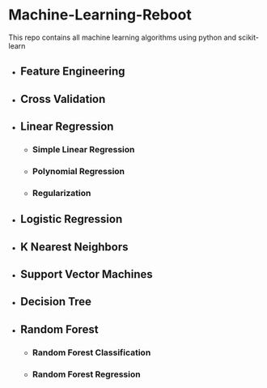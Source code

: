 # Machine-Learning-Reboot

This repo contains all machine learning algorithms using python and scikit-learn

- ## Feature Engineering
- ## Cross Validation
- ## Linear Regression
  - ### Simple Linear Regression
  - ### Polynomial Regression
  - ### Regularization
- ## Logistic Regression
- ## K Nearest Neighbors
- ## Support Vector Machines
- ## Decision Tree
- ## Random Forest
  - ### Random Forest Classification
  - ### Random Forest Regression
